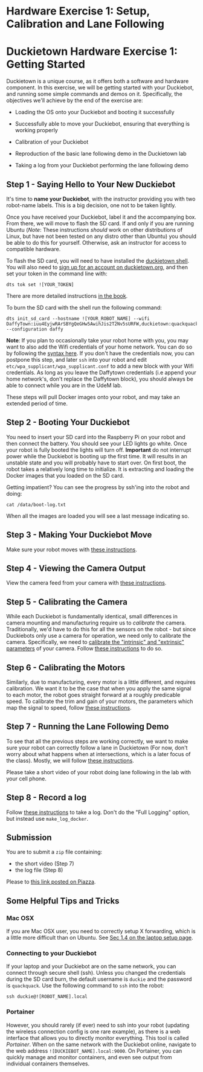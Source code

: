 # Hardware Exercise 1: Setup, Calibration and Lane Following



# Duckietown Hardware Exercise 1: Getting Started


Duckietown is a unique course, as it offers both a software and hardware component. In this exercise, we will be getting started with your Duckiebot, and running some simple commands and demos on it. Specifically, the objectives we'll achieve by the end of the exercise are: 

* Loading the OS onto your Duckiebot and booting it successfully

* Successfully able to move your Duckiebot, ensuring that everything is working properly

* Calibration of your Duckiebot

* Reproduction of the basic lane following demo in the Duckietown lab

* Taking a log from your Duckiebot performing the lane following demo


## Step 1 - Saying Hello to Your New Duckiebot

It's time to **name your Duckiebot**, with the instructor providing you with two robot-name labels. This is a big decision, one not to be taken lightly.

Once you have received your Duckiebot, label it and the accompanying box. From there, we will move to flash the SD card. If and only if you are running Ubuntu (_Note_: These instructions _should_ work on other distributions of Linux, but have not been tested on any distro other than Ubuntu) you should be able to do this for yourself. Otherwise, ask an instructor for access to compatible hardware.

To flash the SD card, you will need to have installed the [duckietown shell](https://github.com/duckietown/duckietown-shell). You will also need to [sign up for an account on duckietown.org](https://www.duckietown.org/site/register), and then set your token in the command line with:

    dts tok set ![YOUR_TOKEN]
    
There are more detailed instructions [in the book](http://docs.duckietown.org/DT19/opmanual_duckiebot/out/dt_account.html). 

To burn the SD card with the shell run the following command:

    dts init_sd_card --hostname ![YOUR_ROBOT_NAME] --wifi DaffyTown:iuu4EyjwRArSBYgQeGHw5AwihJis2T2Nv5sURFW,duckietown:quackquack --configuration daffy
    
**Note**: If you plan to occasionally take your robot home with you, you may want to also add the Wifi credentials of your home network. You can do so by following the [syntax here](http://docs.duckietown.org/DT19/opmanual_duckiebot/out/setup_duckiebot.html). If you don't have the credentials now, you can postpone this step, and later `ssh` into your robot and edit `etc/wpa_supplicant/wpa_supplicant.conf` to add a new block with your Wifi credentials. As long as you leave the Daffytown credentials (i.e append your home network's, don't replace the Daffytown block), you should always be able to connect while you are in the UdeM lab.

These steps will pull Docker images onto your robot, and may take an extended period of time.

## Step 2 - Booting Your Duckiebot

You need to insert your SD card into the Raspberry Pi on your robot and then connect the battery. You should see your LED lights go white. Once your robot is fully booted the lights will turn off. **Important** do not interrupt power while the Duckiebot is booting up the first time. It will results in an unstable state and you will probably have to start over. 
On first boot, the robot takes a relatively long time to initialize. It is extracting and loading the Docker images that you loaded on the SD card. 

Getting impatient? You can see the progress by ssh'ing into the robot and doing:

    cat /data/boot-log.txt
    
When all the images are loaded you will see a last message indicating so. 

## Step 3 - Making Your Duckiebot Move

Make sure your robot moves with [these instructions](http://docs.duckietown.org/daffy/opmanual_duckiebot/out/rc_control.html).

## Step 4 - Viewing the Camera Output


View the camera feed from your camera with [these instructions](http://docs.duckietown.org/daffy/opmanual_duckiebot/out/read_camera_data.html).


## Step 5 - Calibrating the Camera

While each Duckiebot is fundamentally identical, small differences in camera mounting and manufacturing require us to _calibrate_ the camera. Traditionally, we'd have to do this for all the sensors on the robot - but since Duckiebots only use a camera for operation, we need only to calibrate the camera. Specifically, we need to [calibrate the "intrinsic" and "extrinsic" parameters](https://www.mathworks.com/help/vision/ug/camera-calibration.html) of your camera. Follow [these instructions](http://docs.duckietown.org/daffy/opmanual_duckiebot/out/camera_calib.html) to do so.

## Step 6 - Calibrating the Motors


Similarly, due to manufacturing, every motor is a little different, and requires calibration. We want it to be the case that when you apply the same signal to each motor, the robot goes straight forward at a roughly predicable speed. To calibrate the trim and gain of your motors, the parameters which map the signal to speed, follow [these instructions](http://docs.duckietown.org/daffy/opmanual_duckiebot/out/wheel_calibration.html).

## Step 7 - Running the Lane Following Demo

To see that all the previous steps are working correctly, we want to make sure your robot can correctly follow a lane in Duckietown (For now, don't worry about what happens when at intersections, which is a later focus of the class). Mostly, we will follow [these instructions](http://docs.duckietown.org/daffy/opmanual_duckiebot/out/demo_lane_following.html).


Please take a short video of your robot doing lane following in the lab with your cell phone. 

## Step 8 - Record a log


Follow [these instructions](http://docs.duckietown.org/daffy/opmanual_duckiebot/out/take_a_log.html) to take a log. Don't do the "Full Logging" option, but instead use `make_log_docker`.

## Submission

You are to submit a `zip` file containing:
- the short video (Step 7)
- the log file (Step 8)

Please to [this link posted on Piazza](https://www.dropbox.com/request/vMaywZNxHn8zz4pIEbiI).

## Some Helpful Tips and Tricks

### Mac OSX


If you are Mac OSX user, you need to correctly setup X forwarding, which is a little more difficult than on Ubuntu. See [Sec 1.4 on the laptop setup page](http://docs.duckietown.org/daffy/opmanual_duckiebot/out/laptop_setup.html).

### Connecting to your Duckiebot

If your laptop and your Duckiebot are on the same network, you can connect through secure shell (ssh). Unless you changed the credentials during the SD card burn, the default username is `duckie` and the password is `quackquack`. Use the following command to `ssh` into the robot:
 
    ssh duckie@![ROBOT_NAME].local
     
### Portainer

However, you should rarely (if ever) need to ssh into your robot (updating the wireless connection config is one rare example), as there is a web interface that allows you to directly monitor everything. This tool is called _Portainer_. When on the same network with the Duckiebot online, navigate to the web address `![DUCKIEBOT_NAME].local:9000`. On Portainer, you can quickly manage and monitor containers, and even see output from individual containers themselves.
